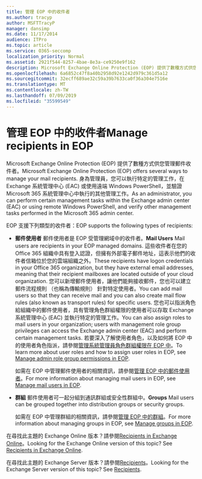 ```yaml
---
title: 管理 EOP 中的收件者
ms.author: tracyp
author: MSFTTracyP
manager: dansimp
ms.date: 11/17/2014
audience: ITPro
ms.topic: article
ms.service: O365-seccomp
localization_priority: Normal
ms.assetid: 2921f544-8257-4bae-8e3a-ce9250e9f162
description: Microsoft Exchange Online Protection (EOP) 提供了數種方式供您管理郵件收件者。 身為管理員，您可以執行特定的管理工作，在 Exchange 系統管理中心 (EAC) 或使用遠端 Windows PowerShell，並驗證 Microsoft 365 系統管理中心中執行的其他管理工作。
ms.openlocfilehash: 6a6852c47f8a40b2958d92e1242d979c361d5a12
ms.sourcegitcommit: 32ecff689ae32c59a39b7633ca0f36a304e7516e
ms.translationtype: MT
ms.contentlocale: zh-TW
ms.lasthandoff: 07/09/2019
ms.locfileid: "35599549"
---
```

# <a name="manage-recipients-in-eop"></a><span data-ttu-id="8e244-104">管理 EOP 中的收件者</span><span class="sxs-lookup"><span data-stu-id="8e244-104">Manage recipients in EOP</span></span>

<span data-ttu-id="8e244-105">Microsoft Exchange Online Protection (EOP) 提供了數種方式供您管理郵件收件者。</span><span class="sxs-lookup"><span data-stu-id="8e244-105">Microsoft Exchange Online Protection (EOP) offers several ways to manage your mail recipients.</span></span> <span data-ttu-id="8e244-106">身為管理員，您可以執行特定的管理工作，在 Exchange 系統管理中心 (EAC) 或使用遠端 Windows PowerShell，並驗證 Microsoft 365 系統管理中心中執行的其他管理工作。</span><span class="sxs-lookup"><span data-stu-id="8e244-106">As an administrator, you can perform certain management tasks within the Exchange admin center (EAC) or using remote Windows PowerShell, and verify other management tasks performed in the Microsoft 365 admin center.</span></span>
  
<span data-ttu-id="8e244-107">EOP 支援下列類型的收件者：</span><span class="sxs-lookup"><span data-stu-id="8e244-107">EOP supports the following types of recipients:</span></span>
  
- <span data-ttu-id="8e244-108">**郵件使用者** 郵件使用者是 EOP 受管理網域中的收件者。</span><span class="sxs-lookup"><span data-stu-id="8e244-108">**Mail Users** Mail users are recipients in your EOP managed domains.</span></span> <span data-ttu-id="8e244-109">這些收件者在您的 Office 365 組織中具有登入認證，但擁有外部電子郵件地址，這表示他們的收件者信箱位於您的雲端組織之外。</span><span class="sxs-lookup"><span data-stu-id="8e244-109">These recipients have logon credentials in your Office 365 organization, but they have external email addresses, meaning that their recipient mailboxes are located outside of your cloud organization.</span></span> <span data-ttu-id="8e244-110">您可以新增郵件使用者，讓他們能夠接收郵件，您也可以建立郵件流程規則 （也稱為傳輸規則） 針對特定使用者。</span><span class="sxs-lookup"><span data-stu-id="8e244-110">You can add mail users so that they can receive mail and you can also create mail flow rules (also known as transport rules) for specific users.</span></span> <span data-ttu-id="8e244-111">您也可以指派角色給組織中的郵件使用者，具有管理角色群組權限的使用者可以存取 Exchange 系統管理中心 (EAC) 並執行特定的管理工作。</span><span class="sxs-lookup"><span data-stu-id="8e244-111">You can also assign roles to mail users in your organization; users with management role group privileges can access the Exchange admin center (EAC) and perform certain management tasks.</span></span> <span data-ttu-id="8e244-112">若要深入了解使用者角色，以及如何將 EOP 中的使用者角色指派，請參閱[管理系統管理員角色群組權限在 EOP 中](manage-admin-role-group-permissions-in-eop.md)。</span><span class="sxs-lookup"><span data-stu-id="8e244-112">To learn more about user roles and how to assign user roles in EOP, see [Manage admin role group permissions in EOP](manage-admin-role-group-permissions-in-eop.md).</span></span>
    
    <span data-ttu-id="8e244-113">如需在 EOP 中管理郵件使用者的相關資訊，請參閱[管理 EOP 中的郵件使用者](manage-mail-users-in-eop.md)。</span><span class="sxs-lookup"><span data-stu-id="8e244-113">For more information about managing mail users in EOP, see [Manage mail users in EOP](manage-mail-users-in-eop.md).</span></span>
    
- <span data-ttu-id="8e244-114">**群組** 郵件使用者可一起分組到通訊群組或安全性群組中。</span><span class="sxs-lookup"><span data-stu-id="8e244-114">**Groups** Mail users can be grouped together into distribution groups or security groups.</span></span> 
    
    <span data-ttu-id="8e244-115">如需在 EOP 中管理群組的相關資訊，請參閱[管理 EOP 中的群組](manage-groups-in-eop.md)。</span><span class="sxs-lookup"><span data-stu-id="8e244-115">For more information about managing groups in EOP, see [Manage groups in EOP](manage-groups-in-eop.md).</span></span>
    
<span data-ttu-id="8e244-p104">在尋找此主題的 Exchange Online 版本？請參閱[Recipients in Exchange Online](http://technet.microsoft.com/library/50d16941-5cd7-435d-8715-e2b69f8410ab.aspx)。</span><span class="sxs-lookup"><span data-stu-id="8e244-p104">Looking for the Exchange Online version of this topic? See [Recipients in Exchange Online](http://technet.microsoft.com/library/50d16941-5cd7-435d-8715-e2b69f8410ab.aspx).</span></span>
  
<span data-ttu-id="8e244-p105">在尋找此主題的 Exchange Server 版本？請參閱[Recipients](http://technet.microsoft.com/library/40300ed4-85a5-463d-bb3a-cf787bd44e9d.aspx)。</span><span class="sxs-lookup"><span data-stu-id="8e244-p105">Looking for the Exchange Server version of this topic? See [Recipients](http://technet.microsoft.com/library/40300ed4-85a5-463d-bb3a-cf787bd44e9d.aspx).</span></span>
  

